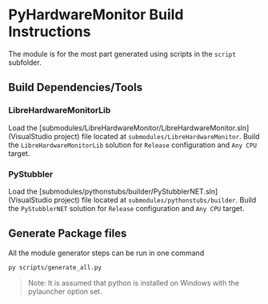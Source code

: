 # PyHardwareMonitor Build Instructions

The module is for the most part generated using scripts in the `script` subfolder.

## Build Dependencies/Tools

### LibreHardwareMonitorLib
Load the [submodules/LibreHardwareMonitor/LibreHardwareMonitor.sln](VisualStudio project) file located at `submodules/LibreHardwareMonitor`.
Build the `LibreHardwareMonitorLib` solution for `Release` configuration and `Any CPU` target.

### PyStubbler
Load the [submodules/pythonstubs/builder/PyStubblerNET.sln](VisualStudio project) file located at `submodules/pythonstubs/builder`.
Build the `PyStubblerNET` solution for `Release` configuration and `Any CPU` target.


## Generate Package files

All the module generator steps can be run in one command

```sh
py scripts/generate_all.py
```
> Note: It is assumed that python is installed on Windows with the pylauncher option set.
